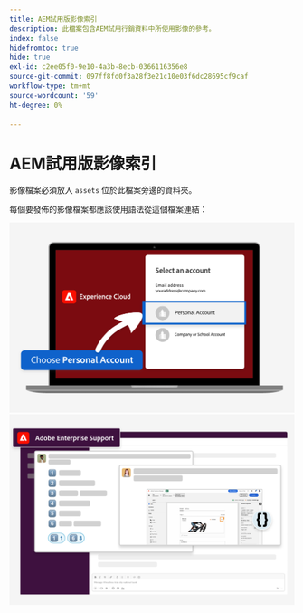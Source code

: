 ```yaml
---
title: AEM試用版影像索引
description: 此檔案包含AEM試用行銷資料中所使用影像的參考。
index: false
hidefromtoc: true
hide: true
exl-id: c2ee05f0-9e10-4a3b-8ecb-0366116356e8
source-git-commit: 097ff8fd0f3a28f3e21c10e03f6dc28695cf9caf
workflow-type: tm+mt
source-wordcount: '59'
ht-degree: 0%

---
```


# AEM試用版影像索引

影像檔案必須放入 `assets` 位於此檔案旁邊的資料夾。

每個要發佈的影像檔案都應該使用語法從這個檔案連結：

![試用就緒的電子郵件影像個人帳戶](./assets/select-personal-account.png)
![Slack電子郵件影像](./assets/Slack-email-image.png)
